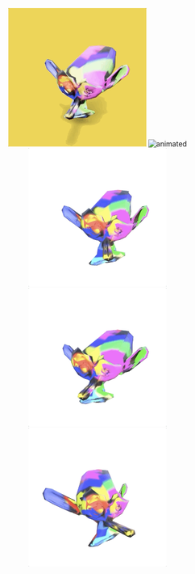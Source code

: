 <p align="center">
  <img src="src/monkey.gif" alt="animated" width="274"/>
  <img src="public/monkey2.gif" alt="animated" width="274"/>
  <img src="public/monkey3.gif" alt="animated" width="274"/>
  <img src="public/monkey4.gif" alt="animated" width="274"/>
  <img src="public/monkey5.gif" alt="animated" width="274"/>
  
</p>